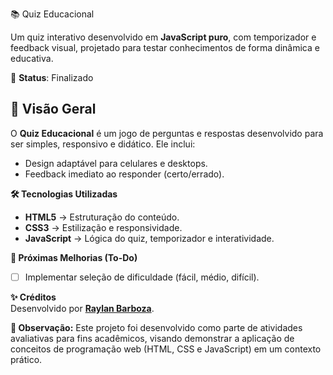 📚 Quiz Educacional

Um quiz interativo desenvolvido em **JavaScript puro**, com temporizador e feedback visual, projetado para testar conhecimentos de forma dinâmica e educativa.  
 
📌 **Status**: Finalizado


## **📌 Visão Geral**  
O **Quiz Educacional** é um jogo de perguntas e respostas desenvolvido para ser simples, responsivo e didático. Ele inclui:      
- Design adaptável para celulares e desktops.  
- Feedback imediato ao responder (certo/errado).  


**🛠 Tecnologias Utilizadas**  
- **HTML5** → Estruturação do conteúdo.  
- **CSS3** → Estilização e responsividade.  
- **JavaScript** → Lógica do quiz, temporizador e interatividade.


**📌 Próximas Melhorias (To-Do)**    
- [ ] Implementar seleção de dificuldade (fácil, médio, difícil).    


**✨ Créditos**  
Desenvolvido por **[Raylan Barboza](https://github.com/raylanbarb0za)**.  

**📝 Observação:** Este projeto foi desenvolvido como parte de atividades avaliativas para fins acadêmicos, visando demonstrar a aplicação de conceitos de programação web (HTML, CSS e JavaScript) em um contexto prático.  
